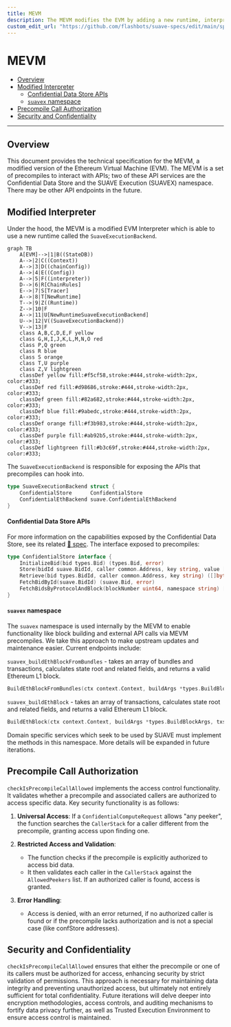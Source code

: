 ```yaml
---
title: MEVM
description: The MEVM modifies the EVM by adding a new runtime, interpreter, and execution backend to enable anyone to create MEV applications.
custom_edit_url: "https://github.com/flashbots/suave-specs/edit/main/specs/rigil/mevm.md"
---
```


<div class="hideInDocs">

<!-- omit from toc -->
# MEVM

<!-- TOC -->

- [Overview](#overview)
- [Modified Interpreter](#modified-interpreter)
    - [Confidential Data Store APIs](#confidential-data-store-apis)
    - [`suavex` namespace](#suavex-namespace)
- [Precompile Call Authorization](#precompile-call-authorization)
- [Security and Confidentiality](#security-and-confidentiality)

<!-- /TOC -->

---

## Overview

</div>

This document provides the technical specification for the MEVM, a modified version of the Ethereum Virtual Machine (EVM). The MEVM is a set of precompiles to interact with APIs; two of these API services are the Confidential Data Store and the SUAVE Execution (SUAVEX) namespace. There may be other API endpoints in the future.

## Modified Interpreter

Under the hood, the MEVM is a modified EVM Interpreter which is able to use a new runtime called the `SuaveExecutionBackend`.

```mermaid
graph TB
    A[EVM]-->|1|B((StateDB))
    A-->|2|C((Context))
    A-->|3|D((chainConfig))
    A-->|4|E((Config))
    A-->|5|F((interpreter))
    D-->|6|R[ChainRules]
    E-->|7|S[Tracer]
    A-->|8|T[NewRuntime]
    T-->|9|Z((Runtime))
    Z-->|10|F
    A-->|11|U[NewRuntimeSuaveExecutionBackend]
    U-->|12|V((SuaveExecutionBackend))
    V-->|13|F
    class A,B,C,D,E,F yellow
    class G,H,I,J,K,L,M,N,O red
    class P,Q green
    class R blue
    class S orange
    class T,U purple
    class Z,V lightgreen
    classDef yellow fill:#f5cf58,stroke:#444,stroke-width:2px, color:#333;
    classDef red fill:#d98686,stroke:#444,stroke-width:2px, color:#333;
    classDef green fill:#82a682,stroke:#444,stroke-width:2px, color:#333;
    classDef blue fill:#9abedc,stroke:#444,stroke-width:2px, color:#333;
    classDef orange fill:#f3b983,stroke:#444,stroke-width:2px, color:#333;
    classDef purple fill:#ab92b5,stroke:#444,stroke-width:2px, color:#333;
    classDef lightgreen fill:#b3c69f,stroke:#444,stroke-width:2px, color:#333;
```

The `SuaveExecutionBackend` is responsible for exposing the APIs that precompiles can hook into.

```go
type SuaveExecutionBackend struct {
	ConfidentialStore      ConfidentialStore
	ConfidentialEthBackend suave.ConfidentialEthBackend
}
```

#### Confidential Data Store APIs

For more information on the capabilities exposed by the Confidential Data Store, see its related [🔗 spec](./confidential-data-store.md). The interface exposed to precompiles:

```go
type ConfidentialStore interface {
	InitializeBid(bid types.Bid) (types.Bid, error)
	Store(bidId suave.BidId, caller common.Address, key string, value []byte) (suave.Bid, error)
	Retrieve(bid types.BidId, caller common.Address, key string) ([]byte, error)
	FetchBidById(suave.BidId) (suave.Bid, error)
	FetchBidsByProtocolAndBlock(blockNumber uint64, namespace string) []suave.Bid
}
```

#### `suavex` namespace

The `suavex` namespace is used internally by the MEVM to enable functionality like block building and external API calls via MEVM precompiles. We take this approach to make upstream updates and maintenance easier. Current endpoints include:

`suavex_buildEthBlockFromBundles` - takes an array of bundles and transactions, calculates state root and related fields, and returns a valid Ethereum L1 block.

```go
BuildEthBlockFromBundles(ctx context.Context, buildArgs *types.BuildBlockArgs, bundles []types.SBundle) (*engine.ExecutionPayloadEnvelope, error)
```

`suavex_buildEthBlock` - takes an array of transactions, calculates state root and related fields, and returns a valid Ethereum L1 block.

```go
BuildEthBlock(ctx context.Context, buildArgs *types.BuildBlockArgs, txs types.Transactions) (*engine.ExecutionPayloadEnvelope, error)
```

Domain specific services which seek to be used by SUAVE must implement the methods in this namespace. More details will be expanded in future iterations.


##  Precompile Call Authorization
`checkIsPrecompileCallAllowed` implements the access control functionality. It validates whether a precompile and associated callers are authorized to access specific data. Key security functionality is as follows:

1. **Universal Access**: If a `ConfidentialComputeRequest` allows "any peeker", the function searches the `CallerStack` for a caller different from the precompile, granting access upon finding one.

2. **Restricted Access and Validation**:
   - The function checks if the precompile is explicitly authorized to access bid data.
   - It then validates each caller in the `CallerStack` against the `AllowedPeekers` list. If an authorized caller is found, access is granted.

3. **Error Handling**:
   - Access is denied, with an error returned, if no authorized caller is found or if the precompile lacks authorization and is not a special case (like confStore addresses).


## Security and Confidentiality

`checkIsPrecompileCallAllowed` ensures that either the precompile or one of its callers must be authorized for access, enhancing security by strict validation of permissions. This approach is necessary for maintaining data integrity and preventing unauthorized access, but ultimately not entirely sufficient for total confidentiality. Future iterations will delve deeper into encryption methodologies, access controls, and auditing mechanisms to fortify data privacy further, as well as Trusted Execution Environment to ensure access control is maintained.
